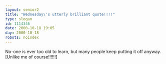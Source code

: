 ```yaml
---
layout: senior2
title: "Wednesday\'s utterly brilliant quote!!!!"
type: slogan
id: 1114346
date: 2000-10-18 19:05
day: 2000-10-18
robots: noindex
---
```

No-one is ever too old to learn, but many people keep putting it off anyway. [Unlike me of course!!!!!!]
